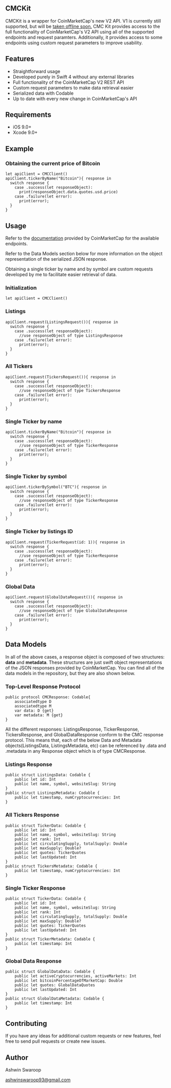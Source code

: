 ## CMCKit
CMCKit is a wrapper for CoinMarketCap's new V2 API. V1 is currently still supported, but will be [taken offline soon.](https://coinmarketcap.com/api/)
CMC Kit provides access to the full functionality of CoinMarketCap's V2 API using all of the supported endpoints and request paramters.
Additionally, it provides access to some endpoints using custom request parameters to improve usability.
## Features
- Straightforward usage
- Developed purely in Swift 4 without any external libraries
- Full functionality of the CoinMarketCap V2 REST API
- Custom request parameters to make data retrieval easier
- Serialized data with Codable
- Up to date with every new change in CoinMarketCap's API
## Requirements
- iOS 9.0+
- Xcode 9.0+
## Example
### Obtaining the current price of Bitcoin
```
let apiClient = CMCClient()
apiClient.tickerByName("Bitcoin"){ response in
  switch response {
    case .success(let responseObject):
      print(responseObject.data.quotes.usd.price)
    case .failure(let error):
      print(error);
  }
}
```
## Usage
Refer to the [documentation](https://coinmarketcap.com/api/) provided by CoinMarketCap for the available endpoints.

Refer to the Data Models section below for more information on the object representation of the serialized JSON response.

Obtaining a single ticker by name and by symbol are custom requests developed by me to facilitate easier retrieval of data.
### Initialization
```
let apiClient = CMCClient()
```
### Listings
```
apiClient.request(ListingsRequest()){ response in
  switch response {
    case .success(let responseObject):
      //use responseObject of type ListingsResponse
    case .failure(let error):
      print(error);
  }
}
```
### All Tickers
```
apiClient.request(TickersRequest()){ response in
  switch response {
    case .success(let responseObject):
      //use responseObject of type TickersResponse
    case .failure(let error):
      print(error);
  }
}
```
### Single Ticker by name
```
apiClient.tickerByName("Bitcoin"){ response in
  switch response {
    case .success(let responseObject):
      //use responseObject of type TickerResponse
    case .failure(let error):
      print(error);
  }
}
```
### Single Ticker by symbol
```
apiClient.tickerBySymbol("BTC"){ response in
  switch response {
    case .success(let responseObject):
      //use responseObject of type TickerResponse
    case .failure(let error):
      print(error);
  }
}
```
### Single Ticker by listings ID
```
apiClient.request(TickerRequest(id: 1)){ response in
  switch response {
    case .success(let responseObject):
      //use responseObject of type TickerResponse
    case .failure(let error):
      print(error);
  }
}
```
### Global Data
```
apiClient.request(GlobalDataRequest()){ response in
  switch response {
    case .success(let responseObject):
      //use responseObject of type GlobalDataResponse
    case .failure(let error):
      print(error);
  }
}
```
## Data Models
In all of the above cases, a response object is composed of two structures: **data** and **metadata**.
These structures are just swift object representations of the JSON responses provided by CoinMarketCap.
You can find all of the data models in the repository, but they are also shown below.
### Top-Level Response Protocol
```
public protocol CMCResponse: Codable{
    associatedtype D
    associatedtype M
    var data: D {get}
    var metadata: M {get}
}
```
All the different responses: ListingsResponse, TickerResponse, TickersResponse, and GlobalDataResponse conform to the CMC response protocol.
This means that, each of the below Data and Metadata objects(ListingsData, ListingsMetadata, etc) can be referenced by .data and .metadata in any Response object which is of type CMCResponse.
### Listings Response
```
public struct ListingsData: Codable {
    public let id: Int
    public let name, symbol, websiteSlug: String
}
public struct ListingsMetadata: Codable {
    public let timestamp, numCryptocurrencies: Int
}
```
### All Tickers Response
```
public struct TickerData: Codable {
    public let id: Int
    public let name, symbol, websiteSlug: String
    public let rank: Int
    public let circulatingSupply, totalSupply: Double
    public let maxSupply: Double?
    public let quotes: TickerQuotes
    public let lastUpdated: Int
}
public struct TickersMetadata: Codable {
    public let timestamp, numCryptocurrencies: Int
}
```
### Single Ticker Response
```
public struct TickerData: Codable {
    public let id: Int
    public let name, symbol, websiteSlug: String
    public let rank: Int
    public let circulatingSupply, totalSupply: Double
    public let maxSupply: Double?
    public let quotes: TickerQuotes
    public let lastUpdated: Int
}
public struct TickerMetadata: Codable {
    public let timestamp: Int
}
```
### Global Data Response
```
public struct GlobalDataData: Codable {
    public let activeCryptocurrencies, activeMarkets: Int
    public let bitcoinPercentageOfMarketCap: Double
    public let quotes: GlobalDataQuotes
    public let lastUpdated: Int
}
public struct GlobalDataMetadata: Codable {
    public let timestamp: Int
}
```
## Contributing
If you have any ideas for additional custom requests or new features, feel free to send pull requests or create new issues.
## Author
Ashwin Swaroop

ashwinswaroop93@gmail.com
